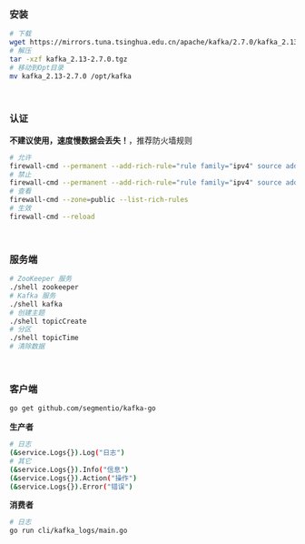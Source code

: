 ### 安装
```bash
# 下载
wget https://mirrors.tuna.tsinghua.edu.cn/apache/kafka/2.7.0/kafka_2.13-2.7.0.tgz
# 解压
tar -xzf kafka_2.13-2.7.0.tgz
# 移动到Opt目录
mv kafka_2.13-2.7.0 /opt/kafka
```

<br/>

### 认证
**不建议使用，速度慢数据会丢失！**，推荐防火墙规则
```bash
# 允许
firewall-cmd --permanent --add-rich-rule="rule family="ipv4" source address="192.168.0.200" port protocol="tcp" port="9092" accept"
# 禁止
firewall-cmd --permanent --add-rich-rule="rule family="ipv4" source address="192.168.0.200" port protocol="tcp" port="9092" reject"
# 查看
firewall-cmd --zone=public --list-rich-rules
# 生效
firewall-cmd --reload
```

<br/>

### 服务端
```bash
# ZooKeeper 服务
./shell zookeeper
# Kafka 服务
./shell kafka
# 创建主题
./shell topicCreate
# 分区
./shell topicTime
# 清除数据
```

<br/>

### 客户端
```bash
go get github.com/segmentio/kafka-go
```
**生产者**
```bash
# 日志
(&service.Logs{}).Log("日志")
# 其它
(&service.Logs{}).Info("信息")
(&service.Logs{}).Action("操作")
(&service.Logs{}).Error("错误")
```
**消费者**
```bash
# 日志
go run cli/kafka_logs/main.go
```
